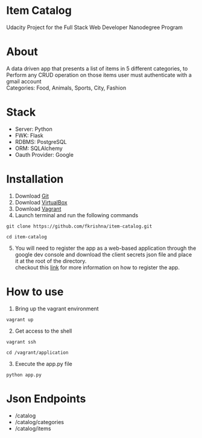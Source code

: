 # Item Catalog
Udacity Project for the Full Stack Web Developer Nanodegree Program

# About
A data driven app that presents a list of items in 5 different categories, to Perform any CRUD operation on those items user must authenticate with a gmail account<br>
Categories: Food, Animals, Sports, City, Fashion

# Stack
- Server: Python
- FWK: Flask
- RDBMS: PostgreSQL
- ORM: SQLAlchemy
- Oauth Provider: Google

# Installation
1. Download <a href="https://git-scm.com/downloads" target="_blank">Git</a>
2. Download <a href="https://www.virtualbox.org/wiki/Downloads" target="_blank">VirtualBox</a>
3. Download <a href="https://www.vagrantup.com/downloads.html" target="_blank">Vagrant</a>
4. Launch terminal and run the following commands
```
git clone https://github.com/fkrishna/item-catalog.git
```
```
cd item-catalog
```
5. You will need to register the app as a web-based application through the google dev console and download the client secrets json file and place it at the root of the directory.<br>
checkout this <a href="https://developers.google.com/adwords/api/docs/guides/authentication#webapp" target="_blank">link</a> for more information on how to register the app.

# How to use
1. Bring up the vagrant environment
```
vagrant up
```
2. Get access to the shell
```
vagrant ssh 
```
```
cd /vagrant/application 
```
3. Execute the app.py file
```
python app.py
```
# Json Endpoints
* /catalog
* /catalog/categories
* /catalog/items